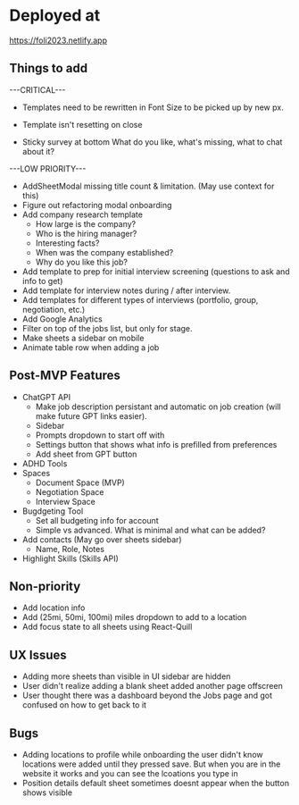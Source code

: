 # Deployed at

https://foli2023.netlify.app

## Things to add

---CRITICAL---

-   Templates need to be rewritten in Font Size to be picked up by new px.
-   Template isn't resetting on close



-   Sticky survey at bottom
    What do you like, what's missing, what to chat about it?


---LOW PRIORITY---

-   AddSheetModal missing title count & limitation. (May use context for this)
-   Figure out refactoring modal onboarding
-   Add company research template
    -   How large is the company?
    -   Who is the hiring manager?
    -   Interesting facts?
    -   When was the company established?
    -   Why do you like this job?
-   Add template to prep for initial interview screening (questions to ask and info to get)
-   Add template for interview notes during / after interview.
-   Add templates for different types of interviews (portfolio, group, negotiation, etc.)
-   Add Google Analytics
-   Filter on top of the jobs list, but only for stage.
-   Make sheets a sidebar on mobile
-   Animate table row when adding a job

## Post-MVP Features

-   ChatGPT API
    -   Make job description persistant and automatic on job creation (will make future GPT links easier).
    -   Sidebar
    -   Prompts dropdown to start off with
    -   Settings button that shows what info is prefilled from preferences
    -   Add sheet from GPT button
-   ADHD Tools
-   Spaces
    -   Document Space (MVP)
    -   Negotiation Space
    -   Interview Space
-   Bugdgeting Tool
    -   Set all budgeting info for account
    -   Simple vs advanced. What is minimal and what can be added?
-   Add contacts (May go over sheets sidebar)
    -   Name, Role, Notes
-   Highlight Skills (Skills API)

## Non-priority

-   Add location info
-   Add (25mi, 50mi, 100mi) miles dropdown to add to a location
-   Add focus state to all sheets using React-Quill

## UX Issues

-   Adding more sheets than visible in UI sidebar are hidden
-   User didn't realize adding a blank sheet added another page offscreen
-   User thought there was a dashboard beyond the Jobs page and got confused on how to get back to it

## Bugs

-   Adding locations to profile while onboarding the user didn't know locations were added until they pressed save. But when you are in the website it works and you can see the lcoations you type in
-   Position details default sheet sometimes doesnt appear when the button shows visible
